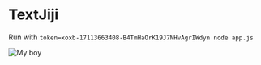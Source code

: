 # TextJiji

Run with `token=xoxb-17113663408-B4TmHaOrK19J7NHvAgrIWdyn node app.js`

![My boy](https://i.imgur.com/2yYogXB.png)
